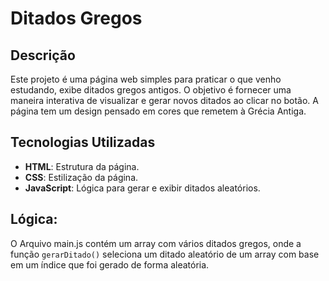 # Ditados Gregos

## Descrição

Este projeto é uma página web simples para praticar o que venho estudando, exibe ditados gregos antigos. O objetivo é fornecer uma maneira interativa de visualizar e gerar novos ditados ao clicar no botão. A página tem um design pensado em cores que remetem à Grécia Antiga.

## Tecnologias Utilizadas

- **HTML**: Estrutura da página.
- **CSS**: Estilização da página.
- **JavaScript**: Lógica para gerar e exibir ditados aleatórios.

## Lógica:

O Arquivo main.js contém um array com vários ditados gregos, onde a função `gerarDitado()` seleciona um ditado aleatório de um array com base em um índice que foi gerado de forma aleatória.
